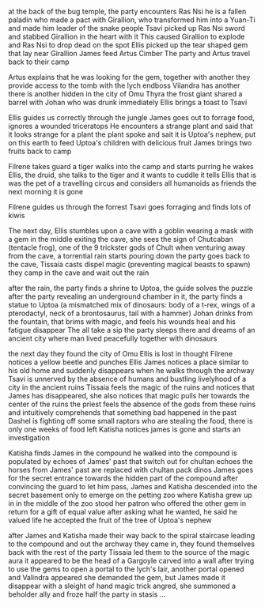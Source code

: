 at the back of the bug temple, the party encounters Ras Nsi
he is a fallen paladin who made a pact with Girallion, who transformed him into a Yuan-Ti and made him leader of the snake people
Tsavi picked up Ras Nsi sword and stabbed Girallion in the heart with it
This caused Girallion to explode and Ras Nsi to drop dead on the spot
Ellis picked up the tear shaped gem that lay near Girallion
James feed Artus Cimber
The party and Artus travel back to their camp

Artus explains that he was looking for the gem, together with another they provide access to the tomb with the lych endboss
Vilandra has another
there is another hidden in the city of Omu
Thyra the frost giant shared a barrel with Johan who was drunk immediately
Ellis brings a toast to Tsavi

Ellis guides us correctly through the jungle
James goes out to forrage food, ignores a wounded triceratops
He encounters a strange plant and said that it looks strange for a plant
the plant spoke and sait it is Uptoa's nephew, put on this earth to feed Uptoa's children with delicious fruit
James brings two fruits back to camp

Filrene takes guard
a tiger walks into the camp and starts purring
he wakes Ellis, the druid, she talks to the tiger and it wants to cuddle
it tells Ellis that is was the pet of a travelling circus and considers all humanoids as friends
the next morning it is gone

Filrene guides us through the forrest
Tsavi goes forraging and finds lots of kiwis

The next day, Ellis stumbles upon a cave with a goblin wearing a mask with a gem in the middle
exiting the cave, she sees the sign of Chutcaban (tentacle frog), one of the 9 trickster gods of Chult
when venturing away from the cave, a torrential rain starts pouring down
the party goes back to the cave, Tissaia casts dispel magic (preventing magical beasts to spawn)
they camp in the cave and wait out the rain

after the rain, the party finds a shrine to Uptoa, the guide solves the puzzle after the party revealing an underground chamber
in it, the party finds a statue to Uptoa (a mismatched mix of dinosaurs: body of a t-rex, wings of a pterodactyl, neck of a brontosaurus, tail with a hammer)
Johan drinks from the fountain, that brims with magic, and feels his wounds heal and his fatigue disappear
The all take a sip
the party sleeps there and dreams of an ancient city where man lived peacefully together with dinosaurs

the next day they found the city of Omu
Ellis is lost in thought
Filrene notices a yellow beetle and punches Ellis
James notices a place similar to his old home and suddenly disappears when he walks through the archway
Tsavi is unnerved by the absence of humans and bustling livelyhood of a city in the ancient ruins
Tissaia feels the magic of the ruins and notices that James has disappeared, she also notices that magic pulls her towards the center of the ruins
the priest feels the absence of the gods from these ruins and intuitively comprehends that something bad happened in the past
Dashel is fighting off some small raptors who are stealing the food, there is only one weeks of food left
Katisha notices james is gone and starts an investigation

Katisha finds James in the compound he walked into
the compound is populated by echoes of James' past that switch out for chultan echoes
the horses from James' past are replaced with chultan pack dinos
James goes for the secret entrance towards the hidden part of the compound
after convincing the guard to let him pass, James and Katisha descended into the secret basement
only to emerge on the petting zoo where Katisha grew up in
in the middle of the zoo stood her patron who offered the other gem in return for a gift of equal value
after asking what he wanted, he said he valued life
he accepted the fruit of the tree of Uptoa's nephew

after James and Katisha made their way back to the spiral staircase leading to the compound and out the archway they came in, they found themselves back with the rest of the party
Tissaia led them to the source of the magic aura
it appeared to be the head of a Gargoyle carved into a wall
after trying to use the gems to open a portal to the lych's lair, another portal opened and Valindra appeared
she demanded the gem, but James made it disappear with a sleight of hand magic trick
angred, she summoned a beholder ally and froze half the party in stasis
...
